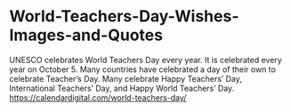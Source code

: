 # World-Teachers-Day-Wishes-Images-and-Quotes
UNESCO celebrates World Teachers Day every year. It is celebrated every year on October 5. Many countries have celebrated a day of their own to celebrate Teacher’s Day. Many celebrate Happy Teachers’ Day, International Teachers’ Day, and Happy World Teachers’ Day. https://calendardigital.com/world-teachers-day/
